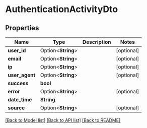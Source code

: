 # AuthenticationActivityDto

## Properties

Name | Type | Description | Notes
------------ | ------------- | ------------- | -------------
**user_id** | Option<**String**> |  | [optional]
**email** | Option<**String**> |  | [optional]
**ip** | Option<**String**> |  | [optional]
**user_agent** | Option<**String**> |  | [optional]
**success** | **bool** |  | 
**error** | Option<**String**> |  | [optional]
**date_time** | **String** |  | 
**source** | Option<**String**> |  | [optional]

[[Back to Model list]](../README.md#documentation-for-models) [[Back to API list]](../README.md#documentation-for-api-endpoints) [[Back to README]](../README.md)


